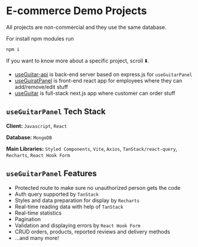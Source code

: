 
# E-commerce Demo Projects

All projects are non-commercial and they use the same database.

For install npm modules run

```
npm i
```

If you want to know more about a specific project, scroll ⬇️.

* [useGuitar-api](https://github.com/DorianCzDev/useGuitar-api) is back-end server based on express.js for `useGuitarPanel`
* [useGuiratPanel](https://github.com/DorianCzDev/useGuitarPanel) is front-end react app for employees where they can add/remove/edit stuff
* [useGuitar](https://github.com/DorianCzDev/useGuitar) is full-stack next.js app where customer can order stuff
##  `useGuitarPanel` Tech Stack

**Client:** `Javascript`, `React`

**Database:** `MongoDB`

**Main Libraries:** `Styled Components`, `Vite`, `Axios`, `TanStack/react-query`, `Recharts`, `React Hook Form`
##  `useGuitarPanel` Features

- Protected route to make sure no unauthorized person gets the code
- Auth query supported by `TanStack`
- Styles and data preparation for display by `Recharts`
- Real-time reading data with help of `TanStack`
- Real-time statistics
- Pagination
- Validation and displaying errors by `React Hook Form`
- CRUD orders, products, reported reviews and delivery methods
- ...and many more!